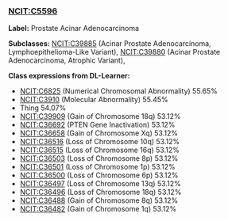 
### [NCIT:C5596](http://purl.obolibrary.org/obo/NCIT_C5596)
**Label:** Prostate Acinar Adenocarcinoma

**Subclasses:** [NCIT:C39885](http://purl.obolibrary.org/obo/NCIT_C39885) (Acinar Prostate Adenocarcinoma, Lymphoepithelioma-Like Variant), [NCIT:C39880](http://purl.obolibrary.org/obo/NCIT_C39880) (Acinar Prostate Adenocarcinoma, Atrophic Variant), 

**Class expressions from DL-Learner:**

- [NCIT:C6825](http://purl.obolibrary.org/obo/NCIT_C6825) (Numerical Chromosomal Abnormality) 55.65%
- [NCIT:C3910](http://purl.obolibrary.org/obo/NCIT_C3910) (Molecular Abnormality) 55.45%
- Thing 54.07%
- [NCIT:C39909](http://purl.obolibrary.org/obo/NCIT_C39909) (Gain of Chromosome 18q) 53.12%
- [NCIT:C36692](http://purl.obolibrary.org/obo/NCIT_C36692) (PTEN Gene Inactivation) 53.12%
- [NCIT:C36658](http://purl.obolibrary.org/obo/NCIT_C36658) (Gain of Chromosome Xq) 53.12%
- [NCIT:C36516](http://purl.obolibrary.org/obo/NCIT_C36516) (Loss of Chromosome 10q) 53.12%
- [NCIT:C36515](http://purl.obolibrary.org/obo/NCIT_C36515) (Loss of Chromosome 16q) 53.12%
- [NCIT:C36503](http://purl.obolibrary.org/obo/NCIT_C36503) (Loss of Chromosome 8p) 53.12%
- [NCIT:C36501](http://purl.obolibrary.org/obo/NCIT_C36501) (Loss of Chromosome 1p) 53.12%
- [NCIT:C36500](http://purl.obolibrary.org/obo/NCIT_C36500) (Loss of Chromosome 6p) 53.12%
- [NCIT:C36497](http://purl.obolibrary.org/obo/NCIT_C36497) (Loss of Chromosome 13q) 53.12%
- [NCIT:C36496](http://purl.obolibrary.org/obo/NCIT_C36496) (Loss of Chromosome 18q) 53.12%
- [NCIT:C36488](http://purl.obolibrary.org/obo/NCIT_C36488) (Gain of Chromosome 8q) 53.12%
- [NCIT:C36482](http://purl.obolibrary.org/obo/NCIT_C36482) (Gain of Chromosome 1q) 53.12%


